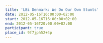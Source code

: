 ```yaml
---
title: 'LBi Denmark: We Do Our Own Stunts'
date: 2012-05-16T16:00:00+02:00
start: 2012-05-16T16:00:00+02:00
end: 2012-05-16T20:00:00+02:00
participant: true
place_id: 9f7jph52+4p
---
```

